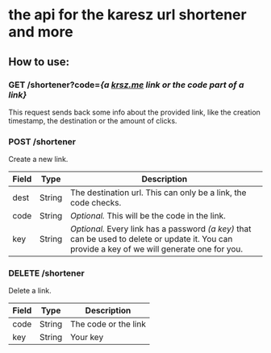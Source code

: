 # the api for the karesz url shortener and more

## How to use:

### GET /shortener?code=_{a [krsz.me](https://krsz.me) link or the code part of a link}_

This request sends back some info about the provided link, like the creation
timestamp, the destination or the amount of clicks.

### POST /shortener

Create a new link.

| Field | Type   | Description                                                                                                                                     |
| ----- | ------ | ----------------------------------------------------------------------------------------------------------------------------------------------- |
| dest  | String | The destination url. This can only be a link, the code checks.                                                                                  |
| code  | String | _Optional._ This will be the code in the link.                                                                                                  |
| key   | String | _Optional._ Every link has a password _(a key)_ that can be used to delete or update it. You can provide a key of we will generate one for you. |

### DELETE /shortener

Delete a link.

| Field | Type   | Description          |
| ----- | ------ | -------------------- |
| code  | String | The code or the link |
| key   | String | Your key             |
